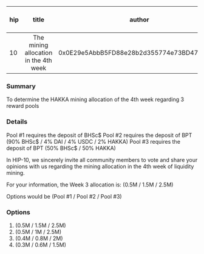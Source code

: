 | hip | title | author | created | duration | Snapshot Block Number |
|----------|:----------:|:----------:|:----------:|:----------:|:----------:|
| 10 | The mining allocation in the 4th week | 0x0E29e5AbbB5FD88e28b2d355774e73BD47dE3bcd | 2020-09-22 12:30 | 1 | 1 |


### Summary
To determine the HAKKA mining allocation of the 4th week regarding 3 reward pools

### Details

Pool #1 requires the deposit of BHSc$
Pool #2 requires the deposit of BPT (90% BHSc$ / 4% DAI / 4% USDC / 2% HAKKA)
Pool #3 requires the deposit of BPT (50% BHSc$ / 50% HAKKA)


In HIP-10, we sincerely invite all community members to vote and share your opinions with us regarding the mining allocation in the 4th week of liquidity mining.

For your information, the Week 3 allocation is: (0.5M / 1.5M / 2.5M)

Options would be (Pool #1 / Pool #2 / Pool #3)

### Options
1. (0.5M / 1.5M / 2.5M)
2. (0.5M / 1M / 2.5M)
3. (0.4M / 0.8M / 2M)
4. (0.3M / 0.6M / 1.5M)
